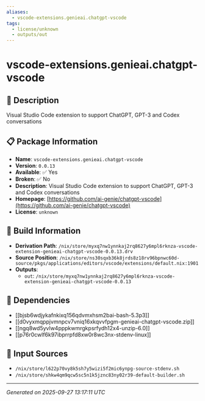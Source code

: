 ```yaml
---
aliases:
  - vscode-extensions.genieai.chatgpt-vscode
tags:
  - license/unknown
  - outputs/out
---
```


# vscode-extensions.genieai.chatgpt-vscode

## 📝 Description

Visual Studio Code extension to support ChatGPT, GPT-3 and Codex conversations

## 📋 Package Information

- **Name**: `vscode-extensions.genieai.chatgpt-vscode`
- **Version**: `0.0.13`
- **Available**: ✅ Yes
- **Broken**: ✅ No
- **Description**: Visual Studio Code extension to support ChatGPT, GPT-3 and Codex conversations
- **Homepage**: [https://github.com/ai-genie/chatgpt-vscode](https://github.com/ai-genie/chatgpt-vscode)
- **License**: `unknown`

## 🔧 Build Information

- **Derivation Path**: `/nix/store/myxq7nw1ynnkaj2rq8627y6mpl6rknza-vscode-extension-genieai-chatgpt-vscode-0.0.13.drv`
- **Source Position**: `/nix/store/ns30sqxb36k8jrds8z18rv96bpnwc60d-source/pkgs/applications/editors/vscode/extensions/default.nix:1901`
- **Outputs**:
  - `out`:  `/nix/store/myxq7nw1ynnkaj2rq8627y6mpl6rknza-vscode-extension-genieai-chatgpt-vscode-0.0.13`

## 🔗 Dependencies

- [[bjsb6wdjykafnkixq156qdvmxhsm2bai-bash-5.3p3]]
- [[d0vyxmqppjvmnpcv7vniq16xkqvvfpgm-genieai-chatgpt-vscode.zip]]
- [[ngq8wd5yvlw4pppkwmrgkpsrfydh12x4-unzip-6.0]]
- [[p76r0cwlf6k97ibprrpfd8xw0r8wc3nx-stdenv-linux]]

## 📁 Input Sources

- `/nix/store/l622p70vy8k5sh7y5wizi5f2mic6ynpg-source-stdenv.sh`
- `/nix/store/shkw4qm9qcw5sc5n1k5jznc83ny02r39-default-builder.sh`

---
*Generated on 2025-09-27 13:17:11 UTC*
